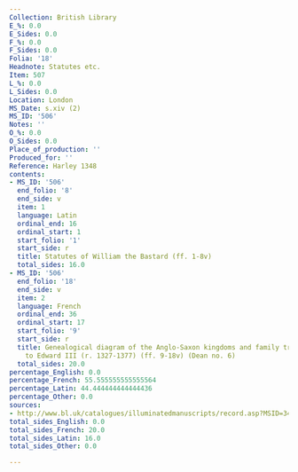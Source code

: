```yaml
---
Collection: British Library
E_%: 0.0
E_Sides: 0.0
F_%: 0.0
F_Sides: 0.0
Folia: '18'
Headnote: Statutes etc.
Item: 507
L_%: 0.0
L_Sides: 0.0
Location: London
MS_Date: s.xiv (2)
MS_ID: '506'
Notes: ''
O_%: 0.0
O_Sides: 0.0
Place_of_production: ''
Produced_for: ''
Reference: Harley 1348
contents:
- MS_ID: '506'
  end_folio: '8'
  end_side: v
  item: 1
  language: Latin
  ordinal_end: 16
  ordinal_start: 1
  start_folio: '1'
  start_side: r
  title: Statutes of William the Bastard (ff. 1-8v)
  total_sides: 16.0
- MS_ID: '506'
  end_folio: '18'
  end_side: v
  item: 2
  language: French
  ordinal_end: 36
  ordinal_start: 17
  start_folio: '9'
  start_side: r
  title: Genealogical diagram of the Anglo-Saxon kingdoms and family tree from Ethelbert
    to Edward III (r. 1327-1377) (ff. 9-18v) (Dean no. 6)
  total_sides: 20.0
percentage_English: 0.0
percentage_French: 55.555555555555564
percentage_Latin: 44.444444444444436
percentage_Other: 0.0
sources:
- http://www.bl.uk/catalogues/illuminatedmanuscripts/record.asp?MSID=3499&CollID=8&NStart=1348
total_sides_English: 0.0
total_sides_French: 20.0
total_sides_Latin: 16.0
total_sides_Other: 0.0

---
```

